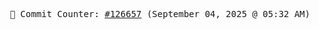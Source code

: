 <p align="center">
    <samp>
        📮 Commit Counter: <a href="https://github.com/Javascript-void0/Javascript-void0/commits/main">#126657</a> (September 04, 2025 @ 05:32 AM)
    </samp>
</p>